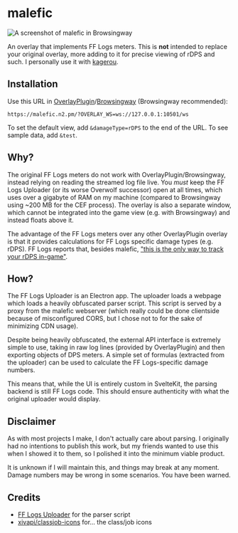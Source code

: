 # malefic

![A screenshot of malefic in Browsingway](https://fxdiscord.com/i/qqo79mmo.png)

An overlay that implements FF Logs meters. This is **not** intended to replace your original overlay, more adding to it for precise viewing of rDPS and such. I personally use it with [kagerou](https://github.com/hibiyasleep/kagerou).

## Installation

Use this URL in [OverlayPlugin](https://github.com/OverlayPlugin/OverlayPlugin)/[Browsingway](https://github.com/Styr1x/Browsingway) (Browsingway recommended):

```text
https://malefic.n2.pm/?OVERLAY_WS=ws://127.0.0.1:10501/ws
```

To set the default view, add `&damageType=rDPS` to the end of the URL. To see sample data, add `&test`.

## Why?

The original FF Logs meters do not work with OverlayPlugin/Browsingway, instead relying on reading the streamed log file live. You *must* keep the FF Logs Uploader (or its worse Overwolf successor) open at all times, which uses over a gigabyte of RAM on my machine (compared to Browsingway using ~200 MB for the CEF process). The overlay is also a separate window, which cannot be integrated into the game view (e.g. with Browsingway) and instead floats above it.

The advantage of the FF Logs meters over any other OverlayPlugin overlay is that it provides calculations for FF Logs specific damage types (e.g. rDPS). FF Logs reports that, besides malefic, ["this is the only way to track your rDPS in-game"](https://www.archon.gg/ffxiv/articles/news/ff-logs-meters-release).

## How?

The FF Logs Uploader is an Electron app. The uploader loads a webpage which loads a heavily obfuscated parser script. This script is served by a proxy from the malefic webserver (which really could be done clientside because of misconfigured CORS, but I chose not to for the sake of minimizing CDN usage).

Despite being heavily obfuscated, the external API interface is extremely simple to use, taking in raw log lines (provided by OverlayPlugin) and then exporting objects of DPS meters. A simple set of formulas (extracted from the uploader) can be used to calculate the FF Logs-specific damage numbers.

This means that, while the UI is entirely custom in SvelteKit, the parsing backend is still FF Logs code. This should ensure authenticity with what the original uploader would display.

## Disclaimer

As with most projects I make, I don't actually care about parsing. I originally had no intentions to publish this work, but my friends wanted to use this when I showed it to them, so I polished it into the minimum viable product.

It is unknown if I will maintain this, and things may break at any moment. Damage numbers may be wrong in some scenarios. You have been warned.

## Credits

- [FF Logs Uploader](https://www.fflogs.com/client/download) for the parser script
- [xivapi/classjob-icons](https://github.com/xivapi/classjob-icons) for... the class/job icons
